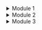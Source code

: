 <details>
<summary>Module 1</summary>

## Reflection 1

I structured my code using the MVC pattern to ensure clarity and separation of concerns. 
The controller handles HTTP requests, the service manages business logic, the repository 
deals with data storage, and the model defines the product entity. I applied clean code 
principles like meaningful method names, dependency injection, and proper annotations 
(```@Autowired```, ```@Controller```). However, input validation is missing in 
```ProductController``` and templates, which could lead to invalid data. Adding validation 
constraints and exception handling would improve data integrity and security.

## Reflection 2

- Writing unit tests has given me a better understanding of how my code behaves in different
scenarios. It helps catch potential issues early and ensures that changes don’t break existing
functionality. There’s no strict rule on how many unit tests a class should have, but it's important 
to have enough such that it can handle normal/expected and extreme cases. Code coverage is a useful 
metric to see which parts of the code are tested, but achieving 100% coverage doesn’t mean 
the code is free of bugs, it just means all lines were executed, not necessarily tested for 
correctness. That’s why unit tests should be designed to check logic thoroughly, not just for 
coverage

- The new functional test suite introduces some clean code issues, particularly code duplication, 
since it repeats the same setup procedures and instance variables as previous test suites. 
This makes maintenance harder and increases the chance of inconsistencies when changes are 
needed. To improve the code, we should follow the DRY (Don't Repeat Yourself) principle by 
extracting shared setup logic into a base class or utility functions. This would make the test 
suite cleaner, easier to manage, and more maintainable in the long run.

</details>

<details>
<summary>Module 2</summary>

## Reflection

- ### List the code quality issue(s) that you fixed during the exercise and explain your strategy on fixing them.

**Define a constant instead of duplicating this literal "redirect:/product/list" 3 times.**

I replaced the repeated string with a single constant to ensure consistency and make future updates 
easier.

**Remove this field injection and use constructor injection instead.**

I switched from using field injection with @Autowired to constructor injection, which improved the 
code's clarity, immutability, and testability.

**Anchor tags should not be used as buttons.**

I converted the ```<a>``` elements styled as buttons into actual ```<button>``` elements or proper form submissions 
to enhance semantic correctness and accessibility.

**Add a nested comment explaining why this method is empty, throw an UnsupportedOperationException or 
complete the implementation.**

I added a comment within the empty method to explain that it's intentionally left blank for now, 
indicating that future implementation is planned or that an exception could be thrown if needed.

**Add at least one assertion to this test case.**

I included an assertion in the test case to verify that the expected behavior occurs, ensuring the test 
actually validates the functionality.

**Remove the declaration of thrown exception 'java.lang.Exception', as it cannot be thrown from method's 
body.**

I removed the unnecessary throws Exception declaration because the method’s code does not throw any checked 
exceptions.

**List the code quality issue(s) that you fixed during the exercise and explain your strategy on fixing them.**

I addressed several issues by replacing repeated string literals with a constant, switching to constructor 
injection for better maintainability, using semantically correct HTML elements, clarifying intentionally 
empty methods with comments, adding missing assertions in tests, and removing redundant exception 
declarations, all guided by best practices and a focus on making the code easier to maintain and understand.

- ### Look at your CI/CD workflows (GitHub)/pipelines (GitLab). Do you think the current implementation has met the definition of Continuous Integration and Continuous Deployment? Explain the reasons (minimum 3 sentences)!

My CI/CD workflows do a great job of ensuring that our code stays in good shape. Every time I push new changes or 
open a pull request, the system automatically builds the project, runs unit tests, and performs code quality and security 
analyses so any issues are caught early. When updates are pushed to the main branch, the deployment pipeline takes over by 
automatically building a Docker image and deploying it to our platform, eliminating the need for manual intervention. 
With additional safeguards like scheduled checks and branch protection in place, the entire process is both reliable and 
secure

</details>

<details>
<summary>Module 3</summary>

## Reflection

1) Explain what principles you apply to your project!

**Single Responsibility Principle (SRP):**

To apply SRP, I made sure that each file in the project is responsible for one clear aspect of the application. For 
instance, my repository files, such as ```CarRepository.java``` and ```ProductRepository.java``` are focused on 
data persistence (CRUD operations) for their respective models. The service files like ```CarServiceImpl.java``` and 
```ProductServiceImpl.java``` handle the business logic and delegate data access to the repositories, while the controller 
files are only in charge of handling HTTP requests and responses. This separation makes it easier to understand and maintain 
each part of the application without one file doing too much.

**Dependency Inversion Principle (DIP):**

I applied DIP by ensuring that my service classes depend on abstractions rather than concrete classes. 
This was achieved by defining repository interfaces (such as ``CarRepositoryInterface.java``) which are then implemented by 
the concrete classes like ```CarRepository.java```. In my service files (```CarServiceImpl.java``` and ```ProductServiceImpl.java```), 
I use constructor injection to receive these interfaces instead of directly instantiating the repositories. This approach 
not only separate my application layers but also makes it easy to swap out or mock these dependencies during testing.

**Open-Closed Principle (OCP):**  

My project follows the Open-Closed Principle by making it easy to add new features without changing the existing. 
I built a generic abstract repository (called `InMemoryRepository`) that handles the common CRUD operations. For each 
specific type of entity, like a Car or a Product, I simply extend this generic repository and only add the code that is 
unique to that entity.

2) Explain the advantages of applying SOLID principles to your project with examples.

- Easier Maintenance:

Each file or class does just one job. For example, one file handles data access, another handles business rules, and 
another deals with user requests. This means if something goes wrong, I can quickly find and fix the specific part.

- Better Testability:

By using interfaces for my services, I can swap real parts of my code with fake ones (mocks) when testing. 
This lets me check if my business rules work correctly without needing to rely on a real database.

- Improved Flexibility and Extensibility:

This code is designed to let me add new features without changing existing code. For instance, I can create a new 
file for a new type of entity (like a Car or a Product) by extending a generic repository, which minimizes the risk 
of breaking what already works.

3) Explain the disadvantages of not applying SOLID principles to your project with examples.

- Harder Maintenance:

Without the SRP, files or classes might handle too many tasks. For example, if one 
file manages both data access and business logic, fixing a bug can be confusing because the issue might be hidden among 
many responsibilities.

- Difficult Testing:

Without using DIP, the code becomes tightly linked to specific implementations. 
This makes it harder to test because it can’t easily replace real parts with simple test versions (mocks). For instance, 
if my service directly creates a database connection, testing the business logic independently becomes challenging.

- Limited Flexibility:

Not following the OCP means that every time I add a new feature or change a behavior, I 
need to modify existing code. For example, adding a new type of entity might require changes throughout my repository 
and service layers, increasing the risk of introducing new bugs.

</details>




